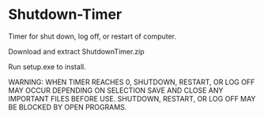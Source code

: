 # Shutdown-Timer
Timer for shut down, log off, or restart of computer.

Download and extract ShutdownTimer.zip

Run setup.exe to install.

WARNING: WHEN TIMER REACHES 0, SHUTDOWN, RESTART, OR LOG OFF MAY OCCUR DEPENDING ON SELECTION
         SAVE AND CLOSE ANY IMPORTANT FILES BEFORE USE.
         SHUTDOWN, RESTART, OR LOG OFF MAY BE BLOCKED BY OPEN PROGRAMS.

